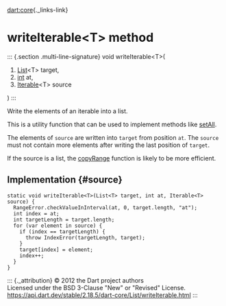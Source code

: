 [dart:core](../../dart-core/dart-core-library){._links-link}

writeIterable\<T\> method
=========================

::: {.section .multi-line-signature}
void writeIterable\<T\>(

1.  [List](../list-class)\<T\> target,
2.  [int](../int-class) at,
3.  [Iterable](../iterable-class)\<T\> source

)
:::

Write the elements of an iterable into a list.

This is a utility function that can be used to implement methods like
[setAll](setall).

The elements of `source` are written into `target` from position `at`.
The `source` must not contain more elements after writing the last
position of `target`.

If the source is a list, the [copyRange](copyrange) function is likely
to be more efficient.

Implementation {#source}
--------------

``` {.language-dart data-language="dart"}
static void writeIterable<T>(List<T> target, int at, Iterable<T> source) {
  RangeError.checkValueInInterval(at, 0, target.length, "at");
  int index = at;
  int targetLength = target.length;
  for (var element in source) {
    if (index == targetLength) {
      throw IndexError(targetLength, target);
    }
    target[index] = element;
    index++;
  }
}
```

::: {._attribution}
© 2012 the Dart project authors\
Licensed under the BSD 3-Clause \"New\" or \"Revised\" License.\
<https://api.dart.dev/stable/2.18.5/dart-core/List/writeIterable.html>
:::
